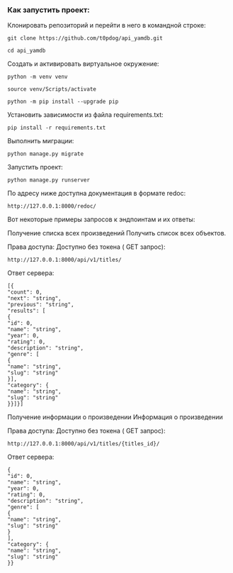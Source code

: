 ### Как запустить проект:

Клонировать репозиторий и перейти в него в командной строке:

```
git clone https://github.com/t0pdog/api_yamdb.git
```

```
cd api_yamdb
```

Cоздать и активировать виртуальное окружение:

```
python -m venv venv
```

```
source venv/Scripts/activate
```

```
python -m pip install --upgrade pip
```

Установить зависимости из файла requirements.txt:

```
pip install -r requirements.txt
```

Выполнить миграции:

```
python manage.py migrate
```

Запустить проект:

```
python manage.py runserver
```

По адресу ниже доступна документация в формате redoc:

```
http://127.0.0.1:8000/redoc/
```


Вот некоторые примеры запросов к эндпоинтам и их ответы:


Получение списка всех произведений
Получить список всех объектов.

Права доступа: Доступно без токена ( GET запрос):

```
http://127.0.0.1:8000/api/v1/titles/
```

Ответ сервера:
```
[{
"count": 0,
"next": "string",
"previous": "string",
"results": [
{
"id": 0,
"name": "string",
"year": 0,
"rating": 0,
"description": "string",
"genre": [
{
"name": "string",
"slug": "string"
}],
"category": {
"name": "string",
"slug": "string"
}}]}]
```


Получение информации о произведении
Информация о произведении

Права доступа: Доступно без токена ( GET запрос):


```
http://127.0.0.1:8000/api/v1/titles/{titles_id}/
```

Ответ сервера:
```
{
"id": 0,
"name": "string",
"year": 0,
"rating": 0,
"description": "string",
"genre": [
{
"name": "string",
"slug": "string"
}
],
"category": {
"name": "string",
"slug": "string"
}}
